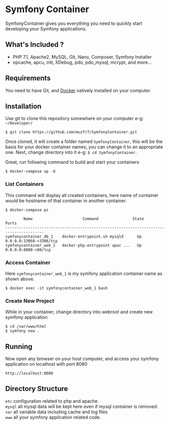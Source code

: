 # Symfony Container
SymfonyContainer gives you everything you need to quickly start developing your Symfony applications.

## What's Included ?
* PHP 7.1, Apache2, MySQL, Git, Nano, Composer, Symfony Installer
* opcache, apcu, intl, XDebug, pdo, pdo_mysql, mcrypt, and more...

## Requirements
You need to have Git, and [Docker](https://www.docker.com/) natively installed on your computer.

## Installation
Use git to clone this repository somewhere on your computer e-g: `~/Developer/`
```
$ git clone https://github.com/muzfr7/SymfonyContainer.git
```

Once cloned, it will create a folder named `SymfonyContainer`, this will be the basis for your docker container names, you can change it to an appropriate one. Next, change directory into it e-g: `$ cd SymfonyContainer`.

Great, run following command to build and start your containers
```
$ docker-compose up -d
```

### List Containers
This command will display all created containers, here name of container would be hostname of that container in another container.
```
$ docker-compose ps
```
```
        Name                      Command               State            Ports          
---------------------------------------------------------------------------------------
symfonycontainer_db_1    docker-entrypoint.sh mysqld      Up      0.0.0.0:33060->3306/tcp 
symfonycontainer_web_1   docker-php-entrypoint apac ...   Up      0.0.0.0:8080->80/tcp 
```
### Access Container
Here `symfonycontainer_web_1` is my symfony application container name as shown above.
```
$ docker exec -it symfonycontainer_web_1 bash
```
### Create New Project
While in your container, change directory into webroot and create new symfony application
```
$ cd /var/www/html
$ symfony new .
```

## Running
Now open any browser on your host computer, and access your symfony application on localhost with port 8080
```
http://localhost:8080
```

## Directory Structure
`etc` configuration related to php and apache.<br />
`mysql` all mysql data will be kept here even if mysql container is removed.<br />
`var`  all variable data including cache and log files<br />
`www` all your symfony application related code.<br />